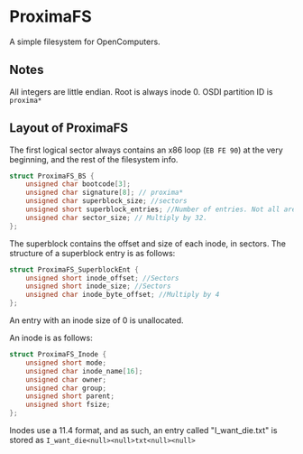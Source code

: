 # ProximaFS
A simple filesystem for OpenComputers.

## Notes
All integers are little endian. Root is always inode 0. OSDI partition ID is `proxima*`

## Layout of ProximaFS
The first logical sector always contains an x86 loop (`EB FE 90`) at the very beginning, and the rest of the filesystem info.

```c
struct ProximaFS_BS {
	unsigned char bootcode[3];
	unsigned char signature[8]; // proxima*
	unsigned char superblock_size; //sectors
	unsigned short superblock_entries; //Number of entries. Not all are allocated.
	unsigned char sector_size; // Multiply by 32.
};
```

The superblock contains the offset and size of each inode, in sectors. The structure of a superblock entry is as follows:

```c
struct ProximaFS_SuperblockEnt {
	unsigned short inode_offset; //Sectors
	unsigned short inode_size; //Sectors
	unsigned char inode_byte_offset; //Multiply by 4
};
```
An entry with an inode size of 0 is unallocated.

An inode is as follows:

```c
struct ProximaFS_Inode {
	unsigned short mode;
	unsigned char inode_name[16];
	unsigned char owner;
	unsigned char group;
	unsigned short parent;
	unsigned short fsize;
};
```

Inodes use a 11.4 format, and as such, an entry called "I_want_die.txt" is stored as `I_want_die<null><null>txt<null><null>`
